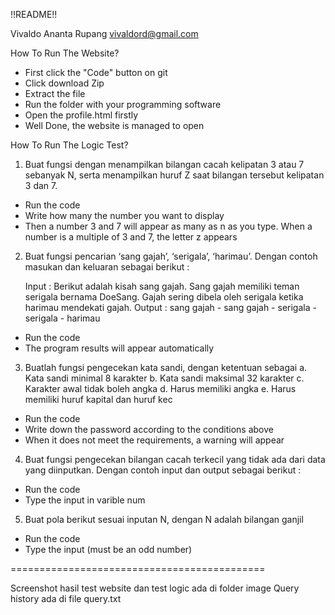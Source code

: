 !!README!!

Vivaldo Ananta Rupang
vivaldord@gmail.com

How To Run The Website?
- First click the "Code" button on git
- Click download Zip
- Extract the file
- Run the folder with your programming software
- Open the profile.html firstly
- Well Done, the website is managed to open

How To Run The Logic Test?
1. Buat fungsi dengan menampilkan bilangan cacah kelipatan 3 atau 7 sebanyak N, serta menampilkan huruf Z saat bilangan tersebut kelipatan 3 dan 7.

- Run the code
- Write how many the number you want to display
- Then a number 3 and 7 will appear as many as n as you type. When a number is a multiple of 3 and 7, the letter z appears

2. Buat fungsi pencarian ‘sang gajah’, ‘serigala’, ‘harimau’.
Dengan contoh masukan dan keluaran sebagai berikut :

	Input	: Berikut adalah kisah sang gajah. Sang gajah memiliki teman serigala bernama DoeSang. Gajah sering dibela oleh serigala ketika harimau mendekati gajah.
Output	: sang gajah - sang gajah - serigala - serigala - harimau

- Run the code
- The program results will appear automatically

3. Buatlah fungsi pengecekan kata sandi, dengan ketentuan sebagai 
    a. Kata sandi minimal 8 karakter
    b. Kata sandi maksimal 32 karakter
    c. Karakter awal tidak boleh angka
    d. Harus memiliki angka
    e. Harus memiliki huruf kapital dan huruf kec

- Run the code
- Write down the password according to the conditions above
- When it does not meet the requirements, a warning will appear

4. Buat fungsi pengecekan bilangan cacah terkecil yang tidak ada dari data yang diinputkan. Dengan contoh input dan output sebagai berikut :

- Run the code
- Type the input in varible num

5. Buat pola berikut sesuai inputan N, dengan N adalah bilangan ganjil

- Run the code
- Type the input (must be an odd number)

============================================

Screenshot hasil test website dan test logic ada di folder image
Query history ada di file query.txt
